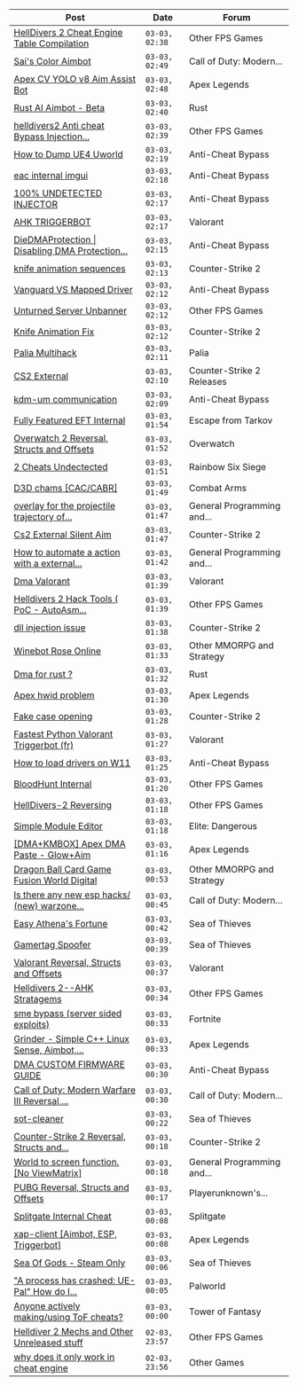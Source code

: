 |Post|Date|Forum|
|----|----|-----|
|[HellDivers 2 Cheat Engine Table Compilation](https://www.unknowncheats.me/forum/other-fps-games/625329-helldivers-2-cheat-engine-table-compilation.html)|`03-03, 02:38`|Other FPS Games|
|[Sai's Color Aimbot](https://www.unknowncheats.me/forum/call-of-duty-modern-warfare-iii/623951-sais-color-aimbot.html)|`03-03, 02:49`|Call of Duty: Modern...|
|[Apex CV YOLO v8 Aim Assist Bot](https://www.unknowncheats.me/forum/apex-legends/624584-apex-cv-yolo-v8-aim-assist-bot.html)|`03-03, 02:48`|Apex Legends|
|[Rust AI Aimbot - Beta](https://www.unknowncheats.me/forum/rust/620721-rust-ai-aimbot-beta.html)|`03-03, 02:40`|Rust|
|[helldivers2 Anti cheat Bypass Injection...](https://www.unknowncheats.me/forum/other-fps-games/625645-helldivers2-anti-cheat-bypass-injection-method.html)|`03-03, 02:39`|Other FPS Games|
|[How to Dump UE4 Uworld](https://www.unknowncheats.me/forum/anti-cheat-bypass/623091-dump-ue4-uworld.html)|`03-03, 02:19`|Anti-Cheat Bypass|
|[eac internal imgui](https://www.unknowncheats.me/forum/anti-cheat-bypass/623035-eac-internal-imgui.html)|`03-03, 02:18`|Anti-Cheat Bypass|
|[100% UNDETECTED INJECTOR](https://www.unknowncheats.me/forum/anti-cheat-bypass/508347-100-undetected-injector.html)|`03-03, 02:17`|Anti-Cheat Bypass|
|[AHK TRIGGERBOT](https://www.unknowncheats.me/forum/valorant/625280-ahk-triggerbot.html)|`03-03, 02:17`|Valorant|
|[DieDMAProtection \| Disabling DMA Protection...](https://www.unknowncheats.me/forum/anti-cheat-bypass/625340-diedmaprotection-disabling-dma-protection-kernel-driver.html)|`03-03, 02:15`|Anti-Cheat Bypass|
|[knife animation sequences](https://www.unknowncheats.me/forum/counter-strike-2-a/606544-knife-animation-sequences.html)|`03-03, 02:13`|Counter-Strike 2|
|[Vanguard VS Mapped Driver](https://www.unknowncheats.me/forum/anti-cheat-bypass/624898-vanguard-vs-mapped-driver.html)|`03-03, 02:12`|Anti-Cheat Bypass|
|[Unturned Server Unbanner](https://www.unknowncheats.me/forum/other-fps-games/624278-unturned-server-unbanner.html)|`03-03, 02:12`|Other FPS Games|
|[Knife Animation Fix](https://www.unknowncheats.me/forum/counter-strike-2-a/625725-knife-animation-fix.html)|`03-03, 02:12`|Counter-Strike 2|
|[Palia Multihack](https://www.unknowncheats.me/forum/palia/596326-palia-multihack.html)|`03-03, 02:11`|Palia|
|[CS2 External](https://www.unknowncheats.me/forum/counter-strike-2-releases/625461-cs2-external.html)|`03-03, 02:10`|Counter-Strike 2 Releases|
|[kdm-um communication](https://www.unknowncheats.me/forum/anti-cheat-bypass/625407-kdm-um-communication.html)|`03-03, 02:09`|Anti-Cheat Bypass|
|[Fully Featured EFT Internal](https://www.unknowncheats.me/forum/escape-from-tarkov/625270-featured-eft-internal.html)|`03-03, 01:54`|Escape from Tarkov|
|[Overwatch 2 Reversal, Structs and Offsets](https://www.unknowncheats.me/forum/overwatch/516727-overwatch-2-reversal-structs-offsets.html)|`03-03, 01:52`|Overwatch|
|[2 Cheats Undectected](https://www.unknowncheats.me/forum/rainbow-six-siege/625715-2-cheats-undectected.html)|`03-03, 01:51`|Rainbow Six Siege|
|[D3D chams \[CAC/CABR\]](https://www.unknowncheats.me/forum/combat-arms/625714-d3d-chams-cac-cabr.html)|`03-03, 01:49`|Combat Arms|
|[overlay for the projectile trajectory of...](https://www.unknowncheats.me/forum/general-programming-and-reversing/625713-overlay-projectile-trajectory-turrets.html)|`03-03, 01:47`|General Programming and...|
|[Cs2 External Silent Aim](https://www.unknowncheats.me/forum/counter-strike-2-a/625635-cs2-external-silent-aim.html)|`03-03, 01:47`|Counter-Strike 2|
|[How to automate a action with a external...](https://www.unknowncheats.me/forum/general-programming-and-reversing/625710-automate-action-external-programm-cheat-menu.html)|`03-03, 01:42`|General Programming and...|
|[Dma Valorant](https://www.unknowncheats.me/forum/valorant/625013-dma-valorant.html)|`03-03, 01:39`|Valorant|
|[Helldivers 2 Hack Tools ( PoC - AutoAsm...](https://www.unknowncheats.me/forum/other-fps-games/625428-helldivers-2-hack-tools-poc-autoasm-64bit.html)|`03-03, 01:39`|Other FPS Games|
|[dll injection issue](https://www.unknowncheats.me/forum/counter-strike-2-a/625642-dll-injection-issue.html)|`03-03, 01:38`|Counter-Strike 2|
|[Winebot Rose Online](https://www.unknowncheats.me/forum/other-mmorpg-and-strategy/625663-winebot-rose-online.html)|`03-03, 01:33`|Other MMORPG and Strategy|
|[Dma for rust ?](https://www.unknowncheats.me/forum/rust/625709-dma-rust.html)|`03-03, 01:32`|Rust|
|[Apex hwid problem](https://www.unknowncheats.me/forum/apex-legends/625708-apex-hwid.html)|`03-03, 01:30`|Apex Legends|
|[Fake case opening](https://www.unknowncheats.me/forum/counter-strike-2-a/625707-fake.html)|`03-03, 01:28`|Counter-Strike 2|
|[Fastest Python Valorant Triggerbot (fr)](https://www.unknowncheats.me/forum/valorant/612762-fastest-python-valorant-triggerbot-fr.html)|`03-03, 01:27`|Valorant|
|[How to load drivers on W11](https://www.unknowncheats.me/forum/anti-cheat-bypass/625657-load-drivers-w11.html)|`03-03, 01:25`|Anti-Cheat Bypass|
|[BloodHunt Internal](https://www.unknowncheats.me/forum/other-fps-games/598136-bloodhunt-internal.html)|`03-03, 01:20`|Other FPS Games|
|[HellDivers-2 Reversing](https://www.unknowncheats.me/forum/other-fps-games/623128-helldivers-2-reversing.html)|`03-03, 01:18`|Other FPS Games|
|[Simple Module Editor](https://www.unknowncheats.me/forum/elite-dangerous/573662-simple-module-editor.html)|`03-03, 01:18`|Elite: Dangerous|
|[\[DMA+KMBOX\] Apex DMA Paste - Glow+Aim](https://www.unknowncheats.me/forum/apex-legends/622378-dma-kmbox-apex-dma-paste-glow-aim.html)|`03-03, 01:16`|Apex Legends|
|[Dragon Ball Card Game Fusion World Digital](https://www.unknowncheats.me/forum/other-mmorpg-and-strategy/625704-dragon-ball-card-game-fusion-world-digital.html)|`03-03, 00:53`|Other MMORPG and Strategy|
|[Is there any new esp hacks/ (new) warzone...](https://www.unknowncheats.me/forum/call-of-duty-modern-warfare-iii/625703-esp-hacks-warzone-mod-menus.html)|`03-03, 00:45`|Call of Duty: Modern...|
|[Easy Athena's Fortune](https://www.unknowncheats.me/forum/sea-of-thieves/624897-easy-athenas-fortune.html)|`03-03, 00:42`|Sea of Thieves|
|[Gamertag Spoofer](https://www.unknowncheats.me/forum/sea-of-thieves/625602-gamertag-spoofer.html)|`03-03, 00:39`|Sea of Thieves|
|[Valorant Reversal, Structs and Offsets](https://www.unknowncheats.me/forum/valorant/385792-valorant-reversal-structs-offsets.html)|`03-03, 00:37`|Valorant|
|[Helldivers 2--AHK Stratagems](https://www.unknowncheats.me/forum/other-fps-games/625227-helldivers-2-ahk-stratagems.html)|`03-03, 00:34`|Other FPS Games|
|[sme bypass (server sided exploits)](https://www.unknowncheats.me/forum/fortnite/625343-sme-bypass-server-sided-exploits.html)|`03-03, 00:33`|Fortnite|
|[Grinder - Simple C++ Linux Sense, Aimbot,...](https://www.unknowncheats.me/forum/apex-legends/605888-grinder-simple-linux-sense-aimbot-triggerbot.html)|`03-03, 00:33`|Apex Legends|
|[DMA CUSTOM FIRMWARE GUIDE](https://www.unknowncheats.me/forum/anti-cheat-bypass/613135-dma-custom-firmware-guide.html)|`03-03, 00:30`|Anti-Cheat Bypass|
|[Call of Duty: Modern Warfare III Reversal,...](https://www.unknowncheats.me/forum/call-of-duty-modern-warfare-iii/605287-call-duty-modern-warfare-iii-reversal-structs-offsets.html)|`03-03, 00:30`|Call of Duty: Modern...|
|[sot-cleaner](https://www.unknowncheats.me/forum/sea-of-thieves/622216-sot-cleaner.html)|`03-03, 00:22`|Sea of Thieves|
|[Counter-Strike 2 Reversal, Structs and...](https://www.unknowncheats.me/forum/counter-strike-2-a/576077-counter-strike-2-reversal-structs-offsets.html)|`03-03, 00:18`|Counter-Strike 2|
|[World to screen function. \[No ViewMatrix\]](https://www.unknowncheats.me/forum/general-programming-and-reversing/625358-world-screen-function-viewmatrix.html)|`03-03, 00:18`|General Programming and...|
|[PUBG Reversal, Structs and Offsets](https://www.unknowncheats.me/forum/playerunknown-s-battlegrounds/214976-pubg-reversal-structs-offsets.html)|`03-03, 00:17`|Playerunknown's...|
|[Splitgate Internal Cheat](https://www.unknowncheats.me/forum/splitgate/598954-splitgate-internal-cheat.html)|`03-03, 00:08`|Splitgate|
|[xap-client \[Aimbot, ESP, Triggerbot\]](https://www.unknowncheats.me/forum/apex-legends/606842-xap-client-aimbot-esp-triggerbot.html)|`03-03, 00:08`|Apex Legends|
|[Sea Of Gods - Steam Only](https://www.unknowncheats.me/forum/sea-of-thieves/614719-sea-gods-steam.html)|`03-03, 00:06`|Sea of Thieves|
|["A process has crashed: UE-Pal" How do I...](https://www.unknowncheats.me/forum/palworld/625696-process-crashed-ue-pal-solve.html)|`03-03, 00:05`|Palworld|
|[Anyone actively making/using ToF cheats?](https://www.unknowncheats.me/forum/tower-of-fantasy/625698-actively-using-tof-cheats.html)|`03-03, 00:00`|Tower of Fantasy|
|[Helldiver 2 Mechs and Other Unreleased stuff](https://www.unknowncheats.me/forum/other-fps-games/625669-helldiver-2-mechs-unreleased-stuff.html)|`02-03, 23:57`|Other FPS Games|
|[why does it only work in cheat engine](https://www.unknowncheats.me/forum/other-games/625613-cheat-engine.html)|`02-03, 23:56`|Other Games|
